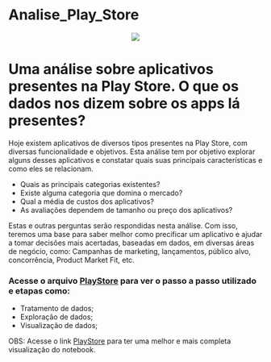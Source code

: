 # Analise_Play_Store
<p align="center">
  <img src="https://user-images.githubusercontent.com/67600860/138538570-e4f64a7c-5b61-408c-986e-04cf5fc564d4.jpg" />
</p>



# Uma análise sobre aplicativos presentes na Play Store. O que os dados nos dizem sobre os apps lá presentes?
Hoje existem aplicativos de diversos tipos presentes na Play Store, com diversas funcionalidade e objetivos. Esta análise tem por objetivo explorar alguns desses aplicativos e constatar quais suas principais características e como eles se relacionam.

* Quais as principais categorias existentes?
* Existe alguma categoria que domina o mercado?
* Qual a média de custos dos aplicativos?
* As avaliações dependem de tamanho ou preço dos aplicativos?

Estas e outras perguntas serão respondidas nesta análise. Com isso, teremos uma base para saber melhor como precificar um aplicativo e ajudar a tomar decisões mais acertadas, baseadas em dados, em diversas áreas de negócio, como: Campanhas de marketing, lançamentos, público alvo, concorrência, Product Market Fit, etc.

 ### Acesse o arquivo [PlayStore](https://nbviewer.org/github/Daniell-Dantas/Analise_Play_Store/blob/fb17f565478fa53a79f769917799f712ff81e224/PlayStore.ipynb#imports) para ver o passo a passo utilizado e etapas como:
- Tratamento de dados;
- Exploração de dados;
- Visualização de dados;

OBS: Acesse o link [PlayStore](https://nbviewer.org/github/Daniell-Dantas/Analise_Play_Store/blob/fb17f565478fa53a79f769917799f712ff81e224/PlayStore.ipynb#imports) para ter uma melhor e mais completa visualização do notebook.
